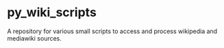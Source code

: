 # py_wiki_scripts
A repository for various small scripts to access and process wikipedia and mediawiki sources.
